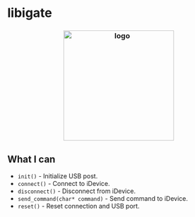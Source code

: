 # libigate

<h3 align="center"><img src="https://user-images.githubusercontent.com/54115104/95880709-7849a780-0d80-11eb-8c93-dbc641b073f0.png" alt="logo" height="250px"></h3>

## What I can

* `init()` - Initialize USB post.
* `connect()` - Connect to iDevice.
* `disconnect()` - Disconnect from iDevice.
* `send_command(char* command)` - Send command to iDevice.
* `reset()` - Reset connection and USB port.
